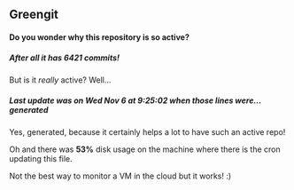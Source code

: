 ## Greengit

#### Do you wonder why this repository is so active?

##### After all it has 6421 commits!

But is it *really* active? Well...

##### Last update was on Wed Nov 6 at 9:25:02 when those lines were... generated

Yes, generated, because it certainly helps a lot to have such an active repo!

Oh and there was **53%** disk usage on the machine
where there is the cron updating this file.

Not the best way to monitor a VM in the cloud but it works! :)
